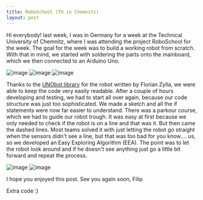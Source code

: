 ```yaml
---
title: RoboSchool (TU in Chemnitz)
layout: post
---
```


Hi everybody!
last week, I was in Germany for a week at the Technical University of Chemnitz, where I was attending the project RoboSchool for the week. The goal for the week was to build a working robot from scratch. With that in mind, we started with soldering the parts onto the mainboard, which we then connected to an Arduino Uno. 


![image](https://flpsawsmcdn.imfast.io/martin.webp)
![image](https://flpsawsmcdn.imfast.io/soldered_desk.webp)
![image](https://flpsawsmcdn.imfast.io/robot.webp)


Thanks to the [UNObot library](https://github.com/tuc-roboschool/UNObot) for the robot written by Florian Zylla, we were able to keep the code very easily readable. After a couple of hours developing and testing, we had to start all over again, because our code structure was just too sophisticated. We made a sketch and all the if statements were now far easier to understand. There was a parkour course, which we had to guide our robot trough. It was easy at first because we only needed to check if the robot is on a line and that was it. But then came the dashed lines. Most teams solved it with just letting the robot go straight when the sensors didn't see a line, but that was too bad for you know.... us, so we developed an Easy Exploring Algorithm (EEA). The point was to let the robot look around and if he doesn't see anything just go a little bit forward and repeat the process.


![image](https://i.ibb.co/ys3RdjB/image.png)
![image](https://i.ibb.co/BBv5GSL/image.png)

I hope you enjoyed this post. See you again soon,
Filip


Extra code :)
<script src="https://gist.github.com/filiptronicek/eedffddc9f21584490f461c5c634b31b.js"></script>
